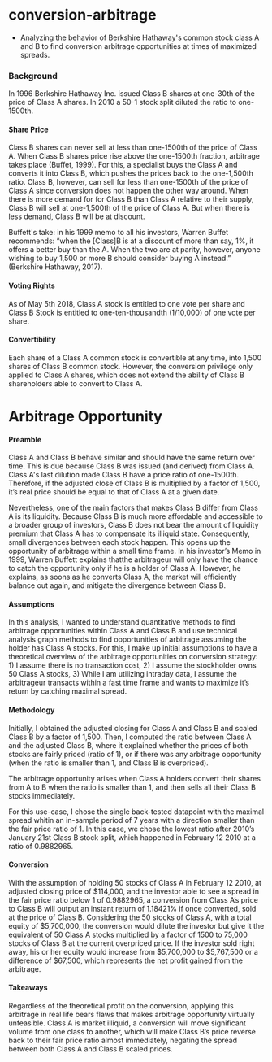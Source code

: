 # conversion-arbitrage
- Analyzing the behavior of Berkshire Hathaway's common stock class A and B to find conversion arbitrage opportunities at times of maximized spreads. 

### Background

In 1996 Berkshire Hathaway Inc. issued Class B shares at one-30th of the price of Class A shares. In 2010 a 50-1 stock split diluted the ratio to one-1500th. 

#### Share Price
Class B shares can never sell at less than one-1500th of the price of Class A. When Class B shares price rise above the one-1500th fraction, arbitrage takes place (Buffet, 1999). For this, a specialist buys the Class A and converts it into Class B, which pushes the prices back to the one-1,500th ratio. Class B, however, can sell for less than one-1500th of the price of Class A since conversion does not happen the other way around.  When there is more demand for for Class B than Class A relative to their supply, Class B will sell at one-1,500th of the price of Class A. But when there is less demand, Class B will be at discount. 

Buffett's take: in his 1999 memo to all his investors, Warren Buffet recommends: “when the [Class]B is at a discount of more than say, 1%, it offers a better buy than the A. When the two are at parity, however, anyone wishing to buy 1,500 or more B should consider buying A instead.” (Berkshire Hathaway, 2017). 

#### Voting Rights
As of May 5th 2018, Class A stock is entitled to one vote per share and Class B Stock is entitled to one-ten-thousandth (1/10,000) of one vote per share. 

#### Convertibility
Each share of a Class A common stock is convertible at any time, into 1,500 shares of Class B common stock. However, the conversion privilege only applied to Class A shares, which does not extend the ability of Class B shareholders able to convert to Class A. 

# Arbitrage Opportunity
#### Preamble
Class A and Class B behave similar and should have the same return over time. This is due because Class B was issued (and derived) from Class A. Class A's last dilution made Class B have a price ratio of one-1500th. Therefore, if the adjusted close of Class B is multiplied by a factor of 1,500, it’s real price should be equal to that of Class A at a given date.

Nevertheless, one of the main factors that makes Class B differ from Class A is its liquidity. Because Class B is much more affordable and accessible to a broader group of investors, Class B does not bear the amount of liquidity premium that Class A has to compensate its illiquid state. Consequently, small divergences between each stock happen. This opens up the opportunity of arbitrage within a small time frame. In his investor’s Memo in 1999, Warren Buffett explains thatthe arbitrageur will only have the chance to catch the opportunity only if he is a holder of Class A. However, he explains, as soons as he converts Class A, the market will efficiently balance out again, and mitigate the divergence between Class B.

#### Assumptions
In this analysis, I wanted to understand quantitative methods to find arbitrage opportunities within Class A and Class B and use technical analysis graph methods to find opportunities of arbitrage assuming the holder has Class A stocks. For this, I make up initial assumptions to have a theoretical overview of the arbitrage opportunities on conversion strategy: 1) I assume there is no transaction cost, 2) I assume the stockholder owns 50 Class A stocks, 3) While I am utilizing intraday data, I assume the arbitrageur transacts within a fast time frame and wants to maximize it’s return by catching maximal spread. 

#### Methodology
Initially, I obtained the adjusted closing for Class A and Class B and scaled Class B by a factor of 1,500. Then, I computed the ratio between Class A and the adjusted Class B, where it explained whether the prices of both stocks are fairly priced (ratio of 1), or if there was any arbitrage opportunity (when the ratio is smaller than 1, and Class B is overpriced).

The arbitrage opportunity arises when Class A holders convert their shares from A to B when the ratio is smaller than 1, and then sells all their Class B stocks immediately.

For this use-case, I chose the single back-tested datapoint with the maximal spread whitin an in-sample period of 7 years with a direction smaller than the fair price ratio of 1. In this case, we chose the lowest ratio after 2010’s January 21st Class B stock split, which happened in February 12 2010 at a ratio of 0.9882965.

#### Conversion
With the assumption of holding 50 stocks of Class A in February 12 2010, at adjusted closing price of $114,000, and the investor able to see a spread in the fair price ratio below 1 of 0.9882965, a conversion from Class A’s price to Class B will output an instant return of 1.18421% if once converted, sold at the price of Class B. Considering the 50 stocks of Class A, with a total equity of $5,700,000, the conversion would dilute the investor but give it the equivalent of 50 Class A stocks multiplied by a factor of 1500 to 75,000 stocks of Class B at the current overpriced price. If the investor sold right away, his or her equity would increase from $5,700,000 to $5,767,500 or a difference of $67,500, which represents the net profit gained from the arbitrage.

#### Takeaways
Regardless of the theoretical profit on the conversion, applying this arbitrage in real life bears flaws that makes arbitrage opportunity virtually unfeasible. Class A is market illiquid, a conversion will move significant volume from one class to another, which will make Class B’s price reverse back to their fair price ratio almost immediately, negating the spread between both Class A and Class B scaled prices. 

